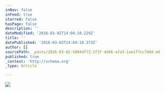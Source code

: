 ```yaml
---
inNav: false
inFeed: true
starred: false
hasPage: false
description: ''
dateModified: '2016-03-02T14:04:18.229Z'
title: ''
datePublished: '2016-03-02T14:04:18.373Z'
author: []
sourcePath: _posts/2016-03-02-5004df73-2f3f-4d46-afa3-1ae1f7cc7d8d.md
published: true
_context: 'http://schema.org'
_type: Article

---
```

![](https://the-grid-user-content.s3-us-west-2.amazonaws.com/5b010d44-b820-4465-8e5b-4b6bb98629f7.jpg)